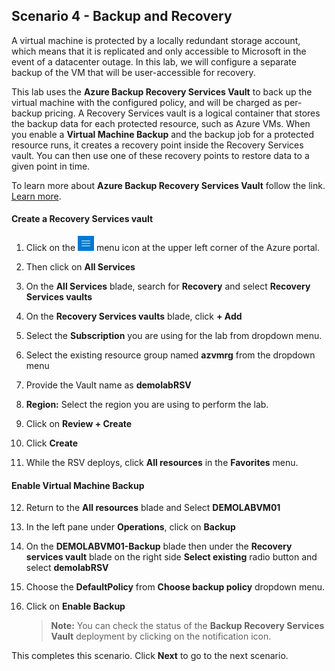 ﻿## **Scenario 4 - Backup and Recovery**
A virtual machine is protected by a locally redundant storage account, which means that it is replicated and only accessible to Microsoft in the event of a datacenter outage. In this lab, we will configure a separate backup of the VM that will be user-accessible for recovery.

This lab uses the **Azure Backup Recovery Services Vault** to back up the virtual machine with the configured policy, and will be charged as per-backup pricing. A Recovery Services vault is a logical container that stores the backup data for each protected resource, such as Azure VMs. When you enable a **Virtual Machine Backup** and the backup job for a protected resource runs, it creates a recovery point inside the Recovery Services vault. You can then use one of these recovery points to restore data to a given point in time.

 To learn more about **Azure Backup Recovery Services Vault** follow the link. [Learn more](https://docs.microsoft.com/en-us/azure/backup/backup-azure-arm-vms). 

#### **Create a Recovery Services vault**

 1. Click on the ![Azure Menu](images/Hamburger.jpg) menu icon at the upper left corner of the Azure portal.
 
 2. Then click on **All Services** 
 
 3. On the **All Services** blade, search for <copy>**Recovery**</copy> and select **Recovery Services vaults**
 
 4. On the **Recovery Services vaults** blade, click **+ Add**
 
 5. Select the **Subscription** you are using for the lab from dropdown menu.
 
 6. Select the existing resource group named **azvmrg** from the dropdown menu
 
 7. Provide the Vault name as <copy>**demolabRSV**</copy>
 
 8. **Region:** Select the region you are using to perform the lab.
 
 9. Click on **Review + Create**
 
10. Click **Create**

11. While the RSV deploys, click **All resources** in the **Favorites** menu.

#### **Enable Virtual Machine Backup**

12. Return to the **All resources** blade and Select **DEMOLABVM01**

13. In the left pane under **Operations**, click on **Backup**

14. On the **DEMOLABVM01-Backup** blade then under the **Recovery services vault** blade on the right side **Select existing** radio button and select <copy>**demolabRSV**</copy>

15. Choose the **DefaultPolicy** from **Choose backup policy** dropdown menu.

16. Click on **Enable Backup**

    > **Note:** You can check the status of the **Backup Recovery Services Vault** deployment by clicking on the notification icon. 
    
This completes this scenario. Click **Next** to go to the next scenario.
